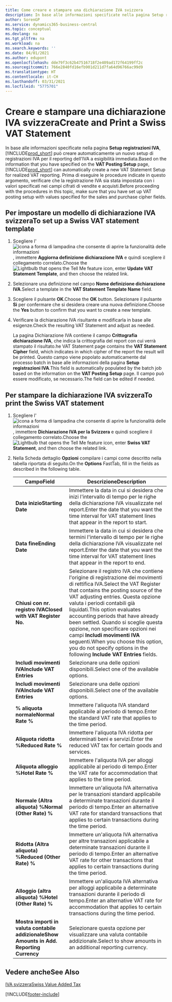```yaml
---
title: Come creare e stampare una dichiarazione IVA svizzera
description: In base alle informazioni specificate nella pagina Setup registrazioni IVA, Business Central può creare automaticamente un nuovo setup di registrazioni IVA per il reporting dell'IVA a esigibilità immediata. Prima di eseguire le procedure indicate in questo argomento, verificare che la registrazione IVA sia stata impostata con i valori specificati nei campi cifrati di vendite e acquisti.
author: SorenGP
ms.service: dynamics365-business-central
ms.topic: conceptual
ms.devlang: na
ms.tgt_pltfrm: na
ms.workload: na
ms.search.keywords: ''
ms.date: 04/01/2021
ms.author: edupont
ms.openlocfilehash: dde79f3c62b47516718f2e409ad172f64199ff2c
ms.sourcegitcommit: 766e2840fd16efb901d211d7fa64d96766ac99d9
ms.translationtype: HT
ms.contentlocale: it-CH
ms.lasthandoff: 03/31/2021
ms.locfileid: "5775701"
---
```

# <a name="create-and-print-a-swiss-vat-statement"></a><span data-ttu-id="e5a7d-104">Creare e stampare una dichiarazione IVA svizzera</span><span class="sxs-lookup"><span data-stu-id="e5a7d-104">Create and Print a Swiss VAT Statement</span></span>
<span data-ttu-id="e5a7d-105">In base alle informazioni specificate nella pagina **Setup registrazioni IVA**, [!INCLUDE[prod_short](../../includes/prod_short.md)] può creare automaticamente un nuovo setup di registrazioni IVA per il reporting dell'IVA a esigibilità immediata.</span><span class="sxs-lookup"><span data-stu-id="e5a7d-105">Based on the information that you have specified on the **VAT Posting Setup** page, [!INCLUDE[prod_short](../../includes/prod_short.md)] can automatically create a new VAT Statement Setup for realized VAT reporting.</span></span> <span data-ttu-id="e5a7d-106">Prima di eseguire le procedure indicate in questo argomento, verificare che la registrazione IVA sia stata impostata con i valori specificati nei campi cifrati di vendite e acquisti.</span><span class="sxs-lookup"><span data-stu-id="e5a7d-106">Before proceeding with the procedures in this topic, make sure that you have set up VAT posting setup with values specified for the sales and purchase cipher fields.</span></span>  

## <a name="to-set-up-a-swiss-vat-statement-template"></a><span data-ttu-id="e5a7d-107">Per impostare un modello di dichiarazione IVA svizzera</span><span class="sxs-lookup"><span data-stu-id="e5a7d-107">To set up a Swiss VAT statement template</span></span>  

1.  <span data-ttu-id="e5a7d-108">Scegliere l'![icona a forma di lampadina che consente di aprire la funzionalità delle informazioni](../../media/ui-search/search_small.png "Informazioni sull'operazione che si desidera eseguire"), immettere **Aggiorna definizione dichiarazione IVA** e quindi scegliere il collegamento correlato.</span><span class="sxs-lookup"><span data-stu-id="e5a7d-108">Choose the ![Lightbulb that opens the Tell Me feature](../../media/ui-search/search_small.png "Tell me what you want to do") icon, enter **Update VAT Statement Template**, and then choose the related link.</span></span>  
2.  <span data-ttu-id="e5a7d-109">Selezionare una definizione nel campo **Nome definizione dichiarazione IVA**.</span><span class="sxs-lookup"><span data-stu-id="e5a7d-109">Select a template in the **VAT Statement Template Name** field.</span></span>
3.  <span data-ttu-id="e5a7d-110">Scegliere il pulsante **OK**.</span><span class="sxs-lookup"><span data-stu-id="e5a7d-110">Choose the **OK** button.</span></span> <span data-ttu-id="e5a7d-111">Selezionare il pulsante **Sì** per confermare che si desidera creare una nuova definizione.</span><span class="sxs-lookup"><span data-stu-id="e5a7d-111">Choose the **Yes** button to confirm that you want to create a new template.</span></span>  
4.  <span data-ttu-id="e5a7d-112">Verificare la dichiarazione IVA risultante e modificarla in base alle esigenze.</span><span class="sxs-lookup"><span data-stu-id="e5a7d-112">Check the resulting VAT Statement and adjust as needed.</span></span>  

     <span data-ttu-id="e5a7d-113">La pagina Dichiarazione IVA contiene il campo **Crittografia dichiarazione IVA**, che indica la crittografia del report con cui verrà stampato il risultato.</span><span class="sxs-lookup"><span data-stu-id="e5a7d-113">he VAT Statement page contains the **VAT Statement Cipher** field, which indicates in which cipher of the report the result will be printed.</span></span> <span data-ttu-id="e5a7d-114">Questo campo viene popolato automaticamente dal processo batch in base alle informazioni della pagina **Setup registrazioni IVA**.</span><span class="sxs-lookup"><span data-stu-id="e5a7d-114">This field is automatically populated by the batch job based on the information on the **VAT Posting Setup** page.</span></span> <span data-ttu-id="e5a7d-115">Il campo può essere modificato, se necessario.</span><span class="sxs-lookup"><span data-stu-id="e5a7d-115">The field can be edited if needed.</span></span>  

## <a name="to-print-the-swiss-vat-statement"></a><span data-ttu-id="e5a7d-116">Per stampare la dichiarazione IVA svizzera</span><span class="sxs-lookup"><span data-stu-id="e5a7d-116">To print the Swiss VAT statement</span></span>  

1.  <span data-ttu-id="e5a7d-117">Scegliere l'![icona a forma di lampadina che consente di aprire la funzionalità delle informazioni](../../media/ui-search/search_small.png "Informazioni sull'operazione che si desidera eseguire"), immettere **Dichiarazione IVA per la Svizzera** e quindi scegliere il collegamento correlato.</span><span class="sxs-lookup"><span data-stu-id="e5a7d-117">Choose the ![Lightbulb that opens the Tell Me feature](../../media/ui-search/search_small.png "Tell me what you want to do") icon, enter **Swiss VAT Statement**, and then choose the related link.</span></span>  
2.  <span data-ttu-id="e5a7d-118">Nella Scheda dettaglio **Opzioni** compilare i campi come descritto nella tabella riportata di seguito.</span><span class="sxs-lookup"><span data-stu-id="e5a7d-118">On the **Options** FastTab, fill in the fields as described in the following table.</span></span>  

    |<span data-ttu-id="e5a7d-119">Campo</span><span class="sxs-lookup"><span data-stu-id="e5a7d-119">Field</span></span>|<span data-ttu-id="e5a7d-120">Descrizione</span><span class="sxs-lookup"><span data-stu-id="e5a7d-120">Description</span></span>|  
    |---------------------------------|---------------------------------------|  
    |<span data-ttu-id="e5a7d-121">**Data inizio**</span><span class="sxs-lookup"><span data-stu-id="e5a7d-121">**Starting Date**</span></span>|<span data-ttu-id="e5a7d-122">Immettere la data in cui si desidera che inizi l'intervallo di tempo per le righe della dichiarazione IVA visualizzate nel report.</span><span class="sxs-lookup"><span data-stu-id="e5a7d-122">Enter the date that you want the time interval for VAT statement lines that appear in the report to start.</span></span>|  
    |<span data-ttu-id="e5a7d-123">**Data fine**</span><span class="sxs-lookup"><span data-stu-id="e5a7d-123">**Ending Date**</span></span>|<span data-ttu-id="e5a7d-124">Immettere la data in cui si desidera che termini l'intervallo di tempo per le righe della dichiarazione IVA visualizzate nel report.</span><span class="sxs-lookup"><span data-stu-id="e5a7d-124">Enter the date that you want the time interval for VAT statement lines that appear in the report to end.</span></span>|  
    |<span data-ttu-id="e5a7d-125">**Chiusi con nr. registro IVA**</span><span class="sxs-lookup"><span data-stu-id="e5a7d-125">**Closed with VAT Register No.**</span></span>|<span data-ttu-id="e5a7d-126">Selezionare il registro IVA che contiene l'origine di registrazione dei movimenti di rettifica IVA.</span><span class="sxs-lookup"><span data-stu-id="e5a7d-126">Select the VAT Register that contains the posting source of the VAT adjusting entries.</span></span> <span data-ttu-id="e5a7d-127">Questa opzione valuta i periodi contabili già liquidati.</span><span class="sxs-lookup"><span data-stu-id="e5a7d-127">This option evaluates accounting periods that have already been settled.</span></span> <span data-ttu-id="e5a7d-128">Quando si sceglie questa opzione, non specificare opzioni nei campi **Includi movimenti IVA** seguenti.</span><span class="sxs-lookup"><span data-stu-id="e5a7d-128">When you choose this option, you do not specify options in the following **Include VAT Entries** fields.</span></span>|  
    |<span data-ttu-id="e5a7d-129">**Includi movimenti IVA**</span><span class="sxs-lookup"><span data-stu-id="e5a7d-129">**Include VAT Entries**</span></span>|<span data-ttu-id="e5a7d-130">Selezionare una delle opzioni disponibili.</span><span class="sxs-lookup"><span data-stu-id="e5a7d-130">Select one of the available options.</span></span>|  
    |<span data-ttu-id="e5a7d-131">**Includi movimenti IVA**</span><span class="sxs-lookup"><span data-stu-id="e5a7d-131">**Include VAT Entries**</span></span>|<span data-ttu-id="e5a7d-132">Selezionare una delle opzioni disponibili.</span><span class="sxs-lookup"><span data-stu-id="e5a7d-132">Select one of the available options.</span></span>|  
    |<span data-ttu-id="e5a7d-133">**% aliquota normale**</span><span class="sxs-lookup"><span data-stu-id="e5a7d-133">**Normal Rate %**</span></span>|<span data-ttu-id="e5a7d-134">Immettere l'aliquota IVA standard applicabile al periodo di tempo.</span><span class="sxs-lookup"><span data-stu-id="e5a7d-134">Enter the standard VAT rate that applies to the time period.</span></span>|  
    |<span data-ttu-id="e5a7d-135">**Aliquota ridotta %**</span><span class="sxs-lookup"><span data-stu-id="e5a7d-135">**Reduced Rate %**</span></span>|<span data-ttu-id="e5a7d-136">Immettere l'aliquota IVA ridotta per determinati beni e servizi.</span><span class="sxs-lookup"><span data-stu-id="e5a7d-136">Enter the reduced VAT tax for certain goods and services.</span></span>|  
    |<span data-ttu-id="e5a7d-137">**Aliquota alloggio %**</span><span class="sxs-lookup"><span data-stu-id="e5a7d-137">**Hotel Rate %**</span></span>|<span data-ttu-id="e5a7d-138">Immettere l'aliquota IVA per alloggi applicabile al periodo di tempo.</span><span class="sxs-lookup"><span data-stu-id="e5a7d-138">Enter the VAT rate for accommodation that applies to the time period.</span></span>|  
    |<span data-ttu-id="e5a7d-139">**Normale (Altra aliquota) %**</span><span class="sxs-lookup"><span data-stu-id="e5a7d-139">**Normal (Other Rate) %**</span></span>|<span data-ttu-id="e5a7d-140">Immettere un'aliquota IVA alternativa per le transazioni standard applicabile a determinate transazioni durante il periodo di tempo.</span><span class="sxs-lookup"><span data-stu-id="e5a7d-140">Enter an alternative VAT rate for standard transactions that applies to certain transactions during the time period.</span></span>|  
    |<span data-ttu-id="e5a7d-141">**Ridotta (Altra aliquota) %**</span><span class="sxs-lookup"><span data-stu-id="e5a7d-141">**Reduced (Other Rate) %**</span></span>|<span data-ttu-id="e5a7d-142">Immettere un'aliquota IVA alternativa per altre transazioni applicabile a determinate transazioni durante il periodo di tempo.</span><span class="sxs-lookup"><span data-stu-id="e5a7d-142">Enter an alternative VAT rate for other transactions that applies to certain transactions during the time period.</span></span>|  
    |<span data-ttu-id="e5a7d-143">**Alloggio (altra aliquota) %**</span><span class="sxs-lookup"><span data-stu-id="e5a7d-143">**Hotel (Other Rate) %**</span></span>|<span data-ttu-id="e5a7d-144">Immettere un'aliquota IVA alternativa per alloggi applicabile a determinate transazioni durante il periodo di tempo.</span><span class="sxs-lookup"><span data-stu-id="e5a7d-144">Enter an alternative VAT rate for accommodation that applies to certain transactions during the time period.</span></span>|  
    |<span data-ttu-id="e5a7d-145">**Mostra importi in valuta contabile addizionale**</span><span class="sxs-lookup"><span data-stu-id="e5a7d-145">**Show Amounts in Add. Reporting Currency**</span></span>|<span data-ttu-id="e5a7d-146">Selezionare questa opzione per visualizzare una valuta contabile addizionale.</span><span class="sxs-lookup"><span data-stu-id="e5a7d-146">Select to show amounts in an additional reporting currency.</span></span>|  

## <a name="see-also"></a><span data-ttu-id="e5a7d-147">Vedere anche</span><span class="sxs-lookup"><span data-stu-id="e5a7d-147">See Also</span></span>  
 [<span data-ttu-id="e5a7d-148">IVA svizzera</span><span class="sxs-lookup"><span data-stu-id="e5a7d-148">Swiss Value Added Tax</span></span>](swiss-value-added-tax.md)


[!INCLUDE[footer-include](../../includes/footer-banner.md)]